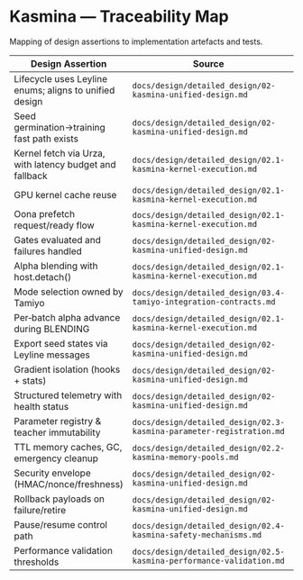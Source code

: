 # Kasmina — Traceability Map

Mapping of design assertions to implementation artefacts and tests.

| Design Assertion | Source | Implementation | Tests |
| --- | --- | --- | --- |
| Lifecycle uses Leyline enums; aligns to unified design | `docs/design/detailed_design/02-kasmina-unified-design.md` | `src/esper/kasmina/lifecycle.py` | `tests/kasmina/test_lifecycle.py` |
| Seed germination→training fast path exists | `docs/design/detailed_design/02-kasmina-unified-design.md` | `src/esper/kasmina/lifecycle.py` (allowed transitions) | `tests/kasmina/test_lifecycle.py` |
| Kernel fetch via Urza, with latency budget and fallback | `docs/design/detailed_design/02.1-kasmina-kernel-execution.md` | `src/esper/kasmina/seed_manager.py` (`_graft_seed`, `_load_fallback`) | `tests/kasmina/test_seed_manager.py` (latency/fallback), `tests/integration/test_control_loop.py` |
| GPU kernel cache reuse | `docs/design/detailed_design/02.1-kasmina-kernel-execution.md` | `src/esper/kasmina/kernel_cache.py`, `seed_manager.py::_graft_seed` | `tests/kasmina/test_seed_manager.py::test_gpu_cache_enables_reuse_between_seeds` |
| Oona prefetch request/ready flow | `docs/design/detailed_design/02.1-kasmina-kernel-execution.md` | `src/esper/kasmina/seed_manager.py`, `src/esper/kasmina/prefetch.py` | `tests/kasmina/test_seed_manager.py::test_prefetch_flow_attaches_kernel` |
| Gates evaluated and failures handled | `docs/design/detailed_design/02-kasmina-unified-design.md` | `src/esper/kasmina/gates.py`, `seed_manager.py::_ensure_gate/_handle_gate_failure` | — |
| Alpha blending with host.detach() | `docs/design/detailed_design/02.1-kasmina-kernel-execution.md` | `src/esper/kasmina/blending.py`, `seed_manager.py::blend/_handle_post_transition` | `tests/kasmina/test_lifecycle.py` (alpha asserted after transitions) |
| Mode selection owned by Tamiyo | `docs/design/detailed_design/03.4-tamiyo-integration-contracts.md` | Selection via `AdaptationCommand` annotations/params (prototype default if unspecified) | — |
| Per‑batch alpha advance during BLENDING | `docs/design/detailed_design/02.1-kasmina-kernel-execution.md` | `src/esper/kasmina/seed_manager.py::advance_alpha` (called from Tolaria each batch when stage==BLENDING) | `tests/tolaria/test_tolaria_trainer.py::test_tolaria_advances_alpha_during_blending` |
| Export seed states via Leyline messages | `docs/design/detailed_design/02-kasmina-unified-design.md` | `src/esper/kasmina/seed_manager.py` (`export_seed_states`) | Used by Tolaria state assembly (`src/esper/tolaria/trainer.py`) |
| Gradient isolation (hooks + stats) | `docs/design/detailed_design/02-kasmina-unified-design.md` | `src/esper/kasmina/isolation.py`, `seed_manager.py::_attach_kernel/isolation_stats` | `tests/kasmina/test_seed_manager.py::test_gradient_isolation_detects_overlap`, `tests/kasmina/test_seed_manager.py::test_isolation_breaker_escalates_after_repeated_violations` |
| Structured telemetry with health status | `docs/design/detailed_design/02-kasmina-unified-design.md` | `src/esper/core/telemetry.py`; emissions in `seed_manager.py` | `tests/kasmina/test_seed_manager.py` (telemetry presence) |
| Parameter registry & teacher immutability | `docs/design/detailed_design/02.3-kasmina-parameter-registration.md` | `src/esper/kasmina/registry.py`, `seed_manager.py::validate_parameters/register_teacher_model` | — |
| TTL memory caches, GC, emergency cleanup | `docs/design/detailed_design/02.2-kasmina-memory-pools.md` | `src/esper/kasmina/memory.py`, `seed_manager.py::update_epoch/_resume_seed` | `tests/kasmina/test_seed_manager.py::test_memory_gc_emits_telemetry_when_due`, `tests/kasmina/test_seed_manager.py::test_emergency_command_triggers_cleanup` |
| Security envelope (HMAC/nonce/freshness) | `docs/design/detailed_design/02-kasmina-unified-design.md` | `src/esper/kasmina/security.py`, `seed_manager.py::_verify_command` | `tests/kasmina/test_lifecycle.py` (signed commands) |
| Rollback payloads on failure/retire | `docs/design/detailed_design/02-kasmina-unified-design.md` | `seed_manager.py::_record_rollback/rollback_payload` | `tests/kasmina/test_lifecycle.py::test_seed_manager_grafts_and_retires_seed` |
| Pause/resume control path | `docs/design/detailed_design/02.4-kasmina-safety-mechanisms.md` | `src/esper/kasmina/seed_manager.py::_pause_seed/_resume_seed` | `tests/kasmina/test_seed_manager.py::test_pause_and_resume_cycle` |
| Performance validation thresholds | `docs/design/detailed_design/02.5-kasmina-performance-validation.md` | — | — |
